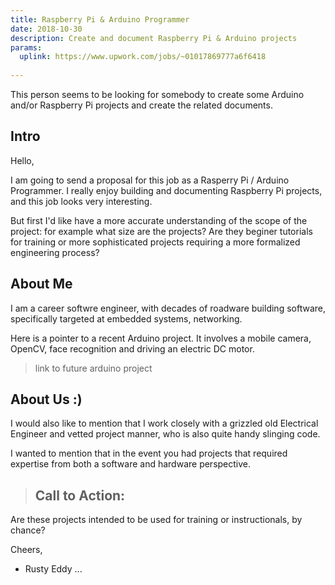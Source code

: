 ```yaml
---
title: Raspberry Pi & Arduino Programmer
date: 2018-10-30
description: Create and document Raspberry Pi & Arduino projects
params:
  uplink: https://www.upwork.com/jobs/~01017869777a6f6418
  
---
```


This person seems to be looking for somebody to create some Arduino
and/or Raspberry Pi projects and create the related documents.
<!--more-->

## Intro

Hello, 

I am going to send a proposal for this job as a Rasperry Pi / Arduino
Programmer.  I really enjoy building and documenting Raspberry Pi
projects, and this job looks very interesting. 

But first I'd like have a more accurate understanding of the scope of
the project: for example what size are the projects?  Are they
beginer tutorials for training or more sophisticated projects
requiring a more formalized engineering process?

## About Me

I am a career softwre engineer, with decades of roadware building
software, specifically targeted at embedded systems, networking.

Here is a pointer to a recent Arduino project.  It involves a mobile
camera, OpenCV, face recognition and driving an electric DC motor.

> link to future arduino project

## About Us :)

I would also like to mention that I work closely with a grizzled old
Electrical Engineer and vetted project manner, who is also quite handy
slinging code.

I wanted to mention that in the event you had projects that required
expertise from both a software and hardware perspective.

> ## Call to Action:

Are these projects intended to be used for training or instructionals,
by chance?

Cheers, 

- Rusty Eddy
...
